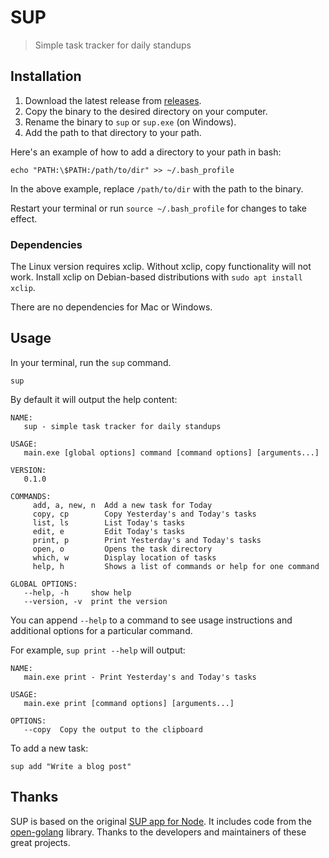 # SUP

> Simple task tracker for daily standups

## Installation

1. Download the latest release from [releases](https://github.com/knicklabs/sup/releases).
2. Copy the binary to the desired directory on your computer.
3. Rename the binary to `sup` or `sup.exe` (on Windows).
4. Add the path to that directory to your path.

Here's an example of how to add a directory to your path in bash:

```
echo "PATH:\$PATH:/path/to/dir" >> ~/.bash_profile
```

In the above example, replace `/path/to/dir` with the path to the binary.

Restart your terminal or run `source ~/.bash_profile` for changes to take effect.

### Dependencies

The Linux version requires xclip. Without xclip, copy functionality will not work. Install xclip on Debian-based distributions with `sudo apt install xclip`.

There are no dependencies for Mac or Windows.

## Usage

In your terminal, run the `sup` command.

```
sup
```

By default it will output the help content:

```
NAME:
   sup - simple task tracker for daily standups

USAGE:
   main.exe [global options] command [command options] [arguments...]

VERSION:
   0.1.0

COMMANDS:
     add, a, new, n  Add a new task for Today
     copy, cp        Copy Yesterday's and Today's tasks
     list, ls        List Today's tasks
     edit, e         Edit Today's tasks
     print, p        Print Yesterday's and Today's tasks
     open, o         Opens the task directory
     which, w        Display location of tasks
     help, h         Shows a list of commands or help for one command

GLOBAL OPTIONS:
   --help, -h     show help
   --version, -v  print the version
```

You can append `--help` to a command to see usage instructions and additional options for a particular command.

For example, `sup print --help` will output:

```
NAME:
   main.exe print - Print Yesterday's and Today's tasks

USAGE:
   main.exe print [command options] [arguments...]

OPTIONS:
   --copy  Copy the output to the clipboard
```

To add a new task:

```
sup add "Write a blog post"
```

## Thanks

SUP is based on the original [SUP app for Node](https://github.com/ItsJonQ/sup). It includes code from the [open-golang](https://github.com/skratchdot/open-golang) library. Thanks to the developers and maintainers of these great projects.
